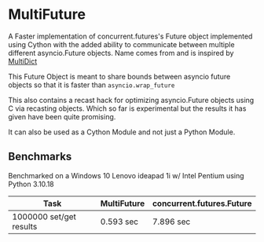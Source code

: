 # MultiFuture

A Faster implementation of concurrent.futures's Future object implemented using Cython with the added ability 
to communicate between multiple different asyncio.Future objects. Name comes from and is inspired by [MultiDict](https://github.com/aio-libs/multidict)

This Future Object is meant to share bounds between asyncio future objects so that it is faster than `asyncio.wrap_future`


This also contains a recast hack for optimizing asyncio.Future objects using C via recasting objects. 
Which so far is experimental but the results it has given have been quite promising.

It can also be used as a Cython Module and not just a Python Module. 


## Benchmarks
Benchmarked on a Windows 10 Lenovo ideapad 1i w/ Intel Pentium using Python 3.10.18


| Task    | MultiFuture | concurrent.futures.Future |
|---------|-------------|---------------------------|
| 1000000 set/get results | 0.593 sec | 7.896 sec | 

